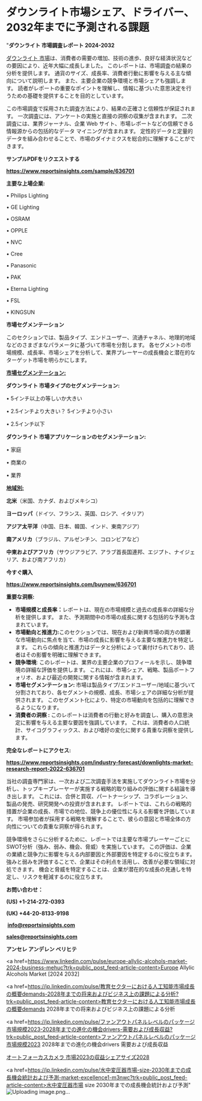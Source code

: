 # ダウンライト市場シェア、ドライバー、2032年までに予測される課題

"<strong>ダウンライト 市場調査レポート 2024-2032</strong>

<a href=https://www.reportsinsights.com/sample/636701>ダウンライト 市場</a>は、消費者の需要の増加、技術の進歩、良好な経済状況などの要因により、近年大幅に成長しました。 このレポートは、市場調査の結果の分析を提供します。 通貨のサイズ、成長率、消費者行動に影響を与える主な傾向について説明します。 また、主要企業の競争環境と市場シェアも強調します。 読者がレポートの重要なポイントを理解し、情報に基づいた意思決定を行うための基礎を提供することを目的としています。

この市場調査で採用された調査方法により、結果の正確さと信頼性が保証されます。 一次調査には、アンケートの実施と直接の洞察の収集が含まれます。 二次調査には、業界ジャーナル、企業 Web サイト、市場レポートなどの信頼できる情報源からの包括的なデータ マイニングが含まれます。 定性的データと定量的データを組み合わせることで、市場のダイナミクスを総合的に理解することができます。

<strong><b>サンプルPDFをリクエストする</b></strong>

<a href=https://www.reportsinsights.com/sample/636701><strong><u>https://www.reportsinsights.com/sample/636701</u></strong></a>

<strong>主要な上場企業:</strong>

• Philips Lighting

• GE Lighting

• OSRAM

• OPPLE

• NVC

• Cree

• Panasonic

• PAK

• Eterna Lighting

• FSL

• KINGSUN

<strong>市場セグメンテーション</strong>

このセクションでは、製品タイプ、エンドユーザー、流通チャネル、地理的地域などのさまざまなパラメータに基づいて市場を分割します。 各セグメントの市場規模、成長率、市場シェアを分析して、業界プレーヤーの成長機会と潜在的なターゲット市場を明らかにします。

<strong><u>市場セグメンテーション</u></strong><strong><u>:</u></strong>

<strong>ダウンライト 市場タイプのセグメンテーション:</strong>

• 5インチ以上の等しいか大きい

• 2.5インチより大きい？ 5インチより小さい

• 2.5インチ以下

<strong>ダウンライト 市場アプリケーションのセグメンテーション:</strong>

• 家庭

• 商業の

• 業界

<strong><u>地域別</u></strong><strong><u>:</u></strong>

<strong>北米</strong>（米国、カナダ、およびメキシコ）

<strong>ヨーロッパ</strong>（ドイツ、フランス、英国、ロシア、イタリア）

<strong>アジア太平洋</strong>（中国、日本、韓国、インド、東南アジア）

<strong>南アメリカ</strong>（ブラジル、アルゼンチン、コロンビアなど）

<strong>中東およびアフリカ</strong>（サウジアラビア、アラブ首長国連邦、エジプト、ナイジェリア、および南アフリカ）

<strong>今すぐ購入</strong>

<a href=https://www.reportsinsights.com/buynow/636701><strong><u>https://www.reportsinsights.com/buynow/636701</u></strong></a>

<strong>重要な洞察:</strong>
<ul>
  <li><strong>市場規模と成長率：</strong>レポートは、現在の市場規模と過去の成長率の詳細な分析を提供します。 また、予測期間中の市場の成長に関する包括的な予測も含まれています。</li>
  <li><strong>市場動向と推進力:</strong>このセクションでは、現在および新興市場の両方の顕著な市場動向に焦点を当て、市場の成長に影響を与える主要な推進力を特定します。 これらの傾向と推進力はデータと分析によって裏付けられており、読者はその影響を明確に理解できます。</li>
  <li><strong>競争環境</strong>: このレポートは、業界の主要企業のプロフィールを示し、競争環境の詳細な評価を提供します。 これには、市場シェア、戦略、製品ポートフォリオ、および最近の開発に関する情報が含まれます。</li>
  <li><strong>市場セグメンテーション: </strong>市場は製品タイプ/エンドユーザー/地域に基づいて分割されており、各セグメントの規模、成長、市場シェアの詳細な分析が提供されます。 このセグメント化により、特定の市場動向を包括的に理解できるようになります。</li>
  <li><strong>消費者の洞察 : </strong>このレポートは消費者の行動と好みを調査し、購入の意思決定に影響を与える主要な要因を強調しています。 これは、消費者の人口統計、サイコグラフィックス、および嗜好の変化に関する貴重な洞察を提供します。</li>
</ul>
<strong>完全なレポートにアクセス:</strong>

<a href=https://www.reportsinsights.com/industry-forecast/downlights-market-research-report-2022-636701><strong><u><b>https://www.reportsinsights.com/industry-forecast/downlights-market-research-report-2022-636701</b></u></strong></a>

当社の調査専門家は、一次および二次調査手法を実施してダウンライト市場を分析し、トップキープレーヤーが実施する戦略的取り組みの評価に関する結論を導き出します。 これには、合併と買収、パートナーシップ、コラボレーション、製品の発売、研究開発への投資が含まれます。 レポートでは、これらの戦略的措置が企業の成長、市場での地位、競争上の優位性に与える影響を評価しています。 市場参加者が採用する戦略を理解することで、彼らの意図と市場全体の方向性についての貴重な洞察が得られます。

競争環境をさらに分析するために、レポートでは主要な市場プレーヤーごとにSWOT分析（強み、弱み、機会、脅威）を実施しています。 この評価は、企業の業績と競争力に影響を与える内部要因と外部要因を特定するのに役立ちます。 強みと弱みを評価することで、企業はその利点を活用し、改善が必要な領域に対処できます。 機会と脅威を特定することは、企業が潜在的な成長の見通しを特定し、リスクを軽減するのに役立ちます。

<strong>お問い合わせ：</strong>

<strong>(US) +1-214-272-0393</strong>

<strong>(UK) +44-20-8133-9198</strong>

<strong> </strong><a href=info@reportsinsights.com><strong><u>info@reportsinsights.com</u></strong></a>

<a href=sales@reportsinsights.com><strong><u>sales@reportsinsights.com</u></strong></a>

<strong>アンセレ アンデレン ベリヒテ</strong>

<a href=https://www.linkedin.com/pulse/europe-allylic-alcohols-market-2024-business-mehuc?trk=public_post_feed-article-content>Europe Allylic Alcohols Market [2024 2032]</a>

<a href=https://jp.linkedin.com/pulse/教育セクターにおける人工知能市場成長の概要demands-2028年までの将来およびビジネス上の課題による分析?trk=public_post_feed-article-content>教育セクターにおける人工知能市場成長の概要demands 2028年までの将来およびビジネス上の課題による分析</a>

<a href=https://jp.linkedin.com/pulse/ファンアウトパネルレベルのパッケージ市場規模2023-2028年までの進化の機会drivers-需要および成長収益?trk=public_post_feed-article-content>ファンアウトパネルレベルのパッケージ市場規模2023 2028年までの進化の機会drivers 需要および成長収益</a>

<a href=https://www.linkedin.com/pulse/オートフォーカスカメラ-市場2023の収益シェアサイズ2028-community-market-research/>オートフォーカスカメラ 市場2023の収益シェアサイズ2028</a>

<a href=https://jp.linkedin.com/pulse/水中変圧器市場-size-2030年までの成長機会統計および予測-market-excellence1-m3nwc?trk=public_post_feed-article-content>水中変圧器市場 size 2030年までの成長機会統計および予測</a>"
![Uploading image.png…]()

